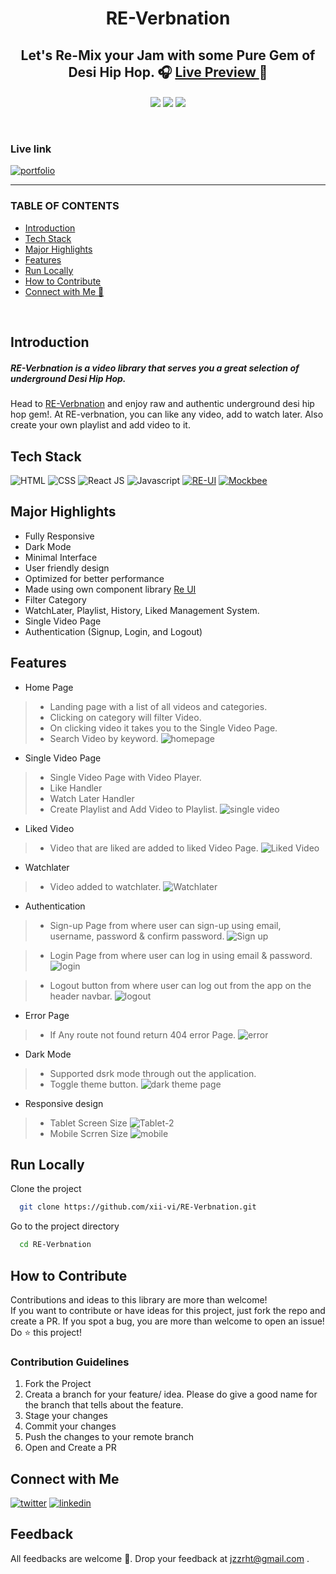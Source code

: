 <h1 align="center" style="font-weight: bold"> RE-Verbnation </h1>
<h2 align="center"> Let's Re-Mix your Jam with some Pure Gem of Desi Hip Hop. 🎧 <a href="https://re-verbnation.netlify.app/"> Live Preview </a>  🚀 </h2>
<div align="center">
<img src="https://img.shields.io/badge/version-v1-green" align="center"/>
<img src="https://img.shields.io/badge/label-open--source-blue" align="center"/>
    <a href="https://app.netlify.com/sites/bookery/deploys" align="center">
        <img src="https://api.netlify.com/api/v1/badges/8b083945-912e-4f2d-90fd-9f8bcf06aeee/deploy-status" align="center"/>
    </a>
</div>
<br />
<br />

### Live link   
[![portfolio](https://img.shields.io/badge/RE_Verbnation-000?style=for-the-badge&logo=ko-fi&logoColor=white)](https://re-verbnation.netlify.app/)
<hr />

### TABLE OF CONTENTS 
- [Introduction](#introduction)
- [Tech Stack](#tech-stack)
- [Major Highlights](#major-highlights)
- [Features](#features)
- [Run Locally](#run-locally)
- [How to Contribute](#how-to-contribute)
- [Connect with Me 🚀](#connect-with-me)
<br />

## Introduction
<h5>RE-Verbnation is a video library that serves you a great selection of underground Desi Hip Hop.</h5>
Head to <a href="https://re-verbnation.netlify.app/">RE-Verbnation</a> and enjoy raw and authentic underground desi hip hop gem!. At RE-verbnation, you can like any video, add to watch later. Also create your own playlist and add video to it. 

## Tech Stack

![HTML](https://img.shields.io/badge/-HTML-red)
![CSS](https://img.shields.io/badge/-CSS-orange)
![React JS](https://img.shields.io/badge/-ReactJS-darkgreen)
![Javascript](https://img.shields.io/badge/-Javascript-blueviolet)
[![RE-UI](https://img.shields.io/badge/-RE_UI-blue)](https://re-ui.netlify.app/)
[![Mockbee](https://img.shields.io/badge/-Mockbee-brown)](https://mockbee.netlify.app/)


## Major Highlights

- Fully Responsive
- Dark Mode
- Minimal Interface
- User friendly design
- Optimized for better performance
- Made using own component library [Re UI](https://re-ui.netlify.app/)
- Filter Category
- WatchLater, Playlist, History, Liked Management System.
- Single Video Page
- Authentication (Signup, Login, and Logout)

## Features

-  Home Page
> - Landing page with a list of all videos and categories.
> - Clicking on category will filter Video.
> - On clicking video it takes you to the Single Video Page.
> - Search Video by keyword.
>   ![homepage](https://user-images.githubusercontent.com/86154835/169641818-215feb57-4c83-48fc-9de0-a26061ac9d0a.png)

- Single Video Page
> - Single Video Page with Video Player.
> - Like Handler
> - Watch Later Handler
> - Create Playlist and Add Video to Playlist.
> ![single video](https://user-images.githubusercontent.com/86154835/169644772-537f5a13-50cc-4ded-bcbb-813d46c52c26.png)


- Liked Video
> - Video that are liked are added to liked Video Page.
> ![Liked Video](https://user-images.githubusercontent.com/86154835/169642253-da922860-b15d-48b8-8b2f-036aefc644ce.png)


- Watchlater 
> - Video added to watchlater.
> ![Watchlater](https://user-images.githubusercontent.com/86154835/169642343-cf4bf767-8ea0-4ba3-8673-70b1896fead6.png)


- Authentication
> - Sign-up Page from where user can sign-up using email, username, password & confirm password.
> ![Sign up](https://user-images.githubusercontent.com/86154835/169642412-c4d97867-d27f-43d0-8ed7-933f19e05c49.png)

> - Login Page from where user can log in using email & password.
> ![login](https://user-images.githubusercontent.com/86154835/169642469-ec085ab5-b1fa-49a0-95e1-cf45fd046982.png)

> - Logout button from where user can log out from the app on the header navbar.
> ![logout](https://user-images.githubusercontent.com/86154835/169642508-eb8094a6-4fdd-47c2-97f8-dd6a3afad081.png)

- Error Page
> - If Any route not found return 404 error Page.
> ![error](https://user-images.githubusercontent.com/86154835/169644782-12372e73-d0b1-447f-9cf4-728c620e9b09.png)


- Dark Mode
> - Supported dsrk mode through out the application.
> - Toggle theme button.
> ![dark theme page](https://user-images.githubusercontent.com/86154835/169642708-5884c05a-a054-4578-831a-9b75c9040ebf.png)

- Responsive design
> - Tablet Screen Size   ![Tablet-2](https://user-images.githubusercontent.com/86154835/169643000-0a8ed720-c401-4c39-ba0b-b805ce655272.png)
> - Mobile Scrren Size   ![mobile](https://user-images.githubusercontent.com/86154835/169642821-ab4dc1d5-b9f6-47c1-b436-fdac724dbdd7.png)


## Run Locally

Clone the project

```bash
  git clone https://github.com/xii-vi/RE-Verbnation.git
```

Go to the project directory

```bash
  cd RE-Verbnation
```
## How to Contribute

Contributions and ideas to this library are more than welcome! <br />
If you want to contribute or have ideas for this project, just fork the repo and create a PR. If you spot a bug, you are more than welcome to open an issue! Do ⭐ this project! 

### Contribution Guidelines
1. Fork the Project
2. Creata a branch for your feature/ idea. Please do give a good name for the branch that tells about the feature.
3. Stage your changes
4. Commit your changes
5. Push the changes to your remote branch
6. Open and Create a PR


## Connect with Me
[![twitter](https://img.shields.io/badge/twitter-1DA1F2?style=for-the-badge&logo=twitter&logoColor=white)](https://twitter.com/jzzrht)
[![linkedin](https://img.shields.io/badge/linkedin-0A66C2?style=for-the-badge&logo=linkedin&logoColor=white)](https://www.linkedin.com/in/rohit-abhishek/)

## Feedback

All feedbacks are welcome 💖. Drop your feedback at jzzrht@gmail.com .
